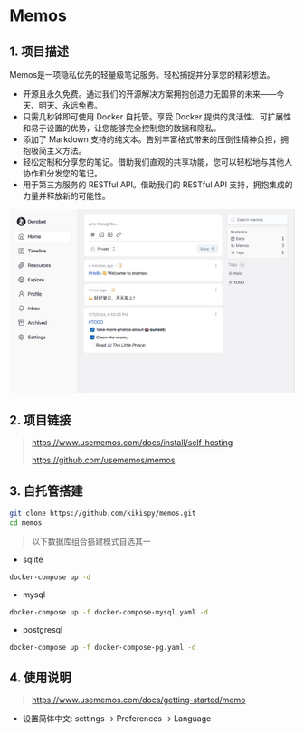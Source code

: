 # Memos
## 1. 项目描述

Memos是一项隐私优先的轻量级笔记服务。轻松捕捉并分享您的精彩想法。
- 开源且永久免费。通过我们的开源解决方案拥抱创造力无国界的未来——今天、明天、永远免费。
- 只需几秒钟即可使用 Docker 自托管。享受 Docker 提供的灵活性、可扩展性和易于设置的优势，让您能够完全控制您的数据和隐私。
- 添加了 Markdown 支持的纯文本。告别丰富格式带来的压倒性精神负担，拥抱极简主义方法。
- 轻松定制和分享您的笔记。借助我们直观的共享功能，您可以轻松地与其他人协作和分发您的笔记。
- 用于第三方服务的 RESTful API。借助我们的 RESTful API 支持，拥抱集成的力量并释放新的可能性。

![homepage](img/homepage.jpg)

## 2. 项目链接

> https://www.usememos.com/docs/install/self-hosting
> 
> https://github.com/usememos/memos

## 3. 自托管搭建

```bash
git clone https://github.com/kikispy/memos.git
cd memos
```

> 以下数据库组合搭建模式自选其一

- sqlite
```bash
docker-compose up -d
```
- mysql
```bash
docker-compose up -f docker-compose-mysql.yaml -d
```
- postgresql
```bash
docker-compose up -f docker-compose-pg.yaml -d
```
## 4. 使用说明

> https://www.usememos.com/docs/getting-started/memo

- 设置简体中文: settings -> Preferences -> Language